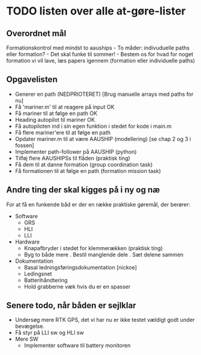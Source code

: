 TODO listen over alle at-gøre-lister
====================================

Overordnet mål
--------------
Formationskontrol med mindst to aauships
	- To måder: indivuduelle paths eller formation?
	- Det skal funke til sommer!
	- Bestem os for hvad for noget formation vi vil lave, læs papers igennem (formation eller individuelle paths)

Opgavelisten
------------
* Generer en path (NEDPRIOTERET) [Brug manuelle arrays med paths for nu]
* Få 'mariner.m' til at reagere på input OK
* Få mariner til at følge en path OK
* Heading autopilot til mariner OK
* Få autopiloten ind i sin egen funktion i stedet for kode i main.m
* Få flere mariner'ere til at følge en path
* Opdater mariner.m til at være AAUSHIP (modellering) [se chap 2 og 3 i fossen]
* Implementer path-follower på AAUSHIP (python)
* Tilføj flere AAUSHIPSs til flåden (praktisk ting)
* Få dem til at danne formation (group coordination task)
* Få formationen til at følge en path (formation mission task)


Andre ting der skal kigges på i ny og næ
----------------------------------------
For at få en funkende båd er der en række praktiske gøremål, der
berører:	

* Software
	- GRS
	- HLI
	- LLI
* Hardware
	- Knapafbryder i stedet for klemmerækken (praktisk ting)
	- Byg to både mere
		. Bestil manglende dele
		. Sæt delene sammen
* Dokumentation
	- Basal ledningsføringsdokumentation [nickoe]
	- Ledingsnet
	- Batterihåndtering
	- Hold grabberne væk hvis du er en spasser

Senere todo, når båden er sejlklar
----------------------------------
* Undersøg mere RTK GPS, det vi har nu er ikke testet vældigt godt under bevægelse.
* Få styr på LLI sw og HLI sw
* Mere SW
	- Implementer software til battery monitoren
